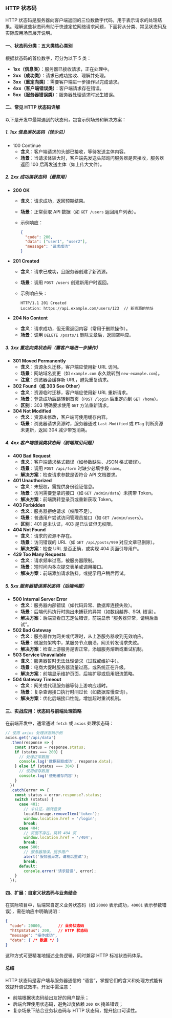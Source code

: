 ### HTTP 状态码

HTTP 状态码是服务器向客户端返回的三位数数字代码，用于表示请求的处理结果。理解这些状态码有助于快速定位网络请求问题，下面将从分类、常见状态码及实际应用场景展开说明。

#### **一、状态码分类：五大类核心类别**

根据状态码的首位数字，可分为以下 5 类：

- **1xx（信息类）**：服务器已接收请求，正在处理中。
- **2xx（成功类）**：请求已成功接收、理解并处理。
- **3xx（重定向类）**：需要客户端进一步操作以完成请求。
- **4xx（客户端错误类）**：客户端请求存在错误。
- **5xx（服务器错误类）**：服务器处理请求时发生错误。

#### **二、常见 HTTP 状态码详解**

以下是开发中最常遇到的状态码，包含示例场景和解决方案：

##### **1. 1xx 信息类状态码（较少见）**

- 100 Continue
  - **含义**：客户端请求的头部已接收，等待发送主体内容。
  - **场景**：当请求体较大时，客户端先发送头部询问服务器是否接收，服务器返回 100 后再发送主体（如上传大文件）。

##### **2. 2xx 成功类状态码（最常用）**

- **200 OK**

  - **含义**：请求成功，返回预期结果。

  - **场景**：正常获取 API 数据（如 `GET /users` 返回用户列表）。

  - 示例响应：

    ```json
    {
      "code": 200,
      "data": ["user1", "user2"],
      "message": "请求成功"
    }
    ```

- **201 Created**

  - **含义**：请求已成功，且服务器创建了新资源。

  - **场景**：调用 `POST /users` 创建新用户时返回。

  - 示例响应头：

    ```http
    HTTP/1.1 201 Created
    Location: https://api.example.com/users/123  // 新资源的地址
    ```

- **204 No Content**

  - **含义**：请求成功，但无需返回内容（常用于删除操作）。
  - **场景**：调用 `DELETE /posts/1` 删除文章后，返回空响应。

##### **3. 3xx 重定向类状态码（需客户端进一步操作）**

- **301 Moved Permanently**
  - **含义**：资源永久迁移，客户端应使用新 URL 访问。
  - **场景**：网站域名变更（如 `example.com` 永久跳转到 `new-example.com`）。
  - **注意**：浏览器会缓存新 URL，避免重复请求。
- **302 Found（或 303 See Other）**
  - **含义**：资源临时迁移，客户端应使用新 URL 重新请求。
  - **场景**：登录成功后跳转到首页（`POST /login` 后重定向到 `GET /home`）。
  - **区别**：303 明确要求使用 `GET` 方法重新请求。
- **304 Not Modified**
  - **含义**：资源未修改，客户端可使用缓存内容。
  - **场景**：浏览器请求资源时，服务器通过 `Last-Modified` 或 `ETag` 判断资源未更新，返回 304 减少带宽消耗。

##### **4. 4xx 客户端错误类状态码（前端常见问题）**

- **400 Bad Request**
  - **含义**：客户端请求格式错误（如参数缺失、JSON 格式错误）。
  - **场景**：调用 `POST /api/form` 时缺少必填字段 `name`。
  - **解决方案**：检查请求参数是否符合 API 文档要求。
- **401 Unauthorized**
  - **含义**：未授权，需提供身份验证信息。
  - **场景**：访问需要登录的接口（如 `GET /admin/data`）未携带 Token。
  - **解决方案**：前端跳转登录页或重新获取 Token。
- **403 Forbidden**
  - **含义**：服务器拒绝请求（权限不足）。
  - **场景**：普通用户尝试访问管理员接口（如 `GET /admin/users`）。
  - **区别**：401 是未认证，403 是已认证但无权限。
- **404 Not Found**
  - **含义**：请求的资源不存在。
  - **场景**：访问错误的 URL（如 `GET /api/posts/999` 对应文章已删除）。
  - **解决方案**：检查 URL 是否正确，或实现 404 页面引导用户。
- **429 Too Many Requests**
  - **含义**：请求频率过高，被服务器限制。
  - **场景**：短时间内多次提交表单或调用接口。
  - **解决方案**：前端添加请求防抖，或提示用户稍后再试。

##### **5. 5xx 服务器错误类状态码（后端问题）**

- **500 Internal Server Error**
  - **含义**：服务器内部错误（如代码异常、数据库连接失败）。
  - **场景**：后端代码执行时抛出未捕获的异常（如数组越界、SQL 错误）。
  - **解决方案**：后端查看日志定位错误，前端显示 “服务器异常，请稍后重试”。
- **502 Bad Gateway**
  - **含义**：服务器作为网关或代理时，从上游服务器收到无效响应。
  - **场景**：微服务架构中，某服务节点崩溃，网关转发请求失败。
  - **解决方案**：检查上游服务是否正常，添加服务熔断或重试机制。
- **503 Service Unavailable**
  - **含义**：服务器暂时无法处理请求（过载或维护中）。
  - **场景**：电商大促时服务器流量过高，或系统正在升级。
  - **解决方案**：前端显示维护页面，后端扩容或启用限流策略。
- **504 Gateway Timeout**
  - **含义**：网关或代理服务器等待上游响应超时。
  - **场景**：复杂查询接口执行时间过长（如数据库慢查询）。
  - **解决方案**：优化后端接口性能，增加超时重试机制。

#### **三、实战应用：状态码与前端处理策略**

在前端开发中，通常通过 `fetch` 或 `axios` 处理状态码：

```javascript
// 使用 axios 处理状态码示例
axios.get('/api/data')
  .then(response => {
    const status = response.status;
    if (status === 200) {
      // 处理正常数据
      console.log('数据获取成功', response.data);
    } else if (status === 304) {
      // 使用缓存数据
      console.log('使用缓存内容');
    }
  })
  .catch(error => {
    const status = error.response?.status;
    switch (status) {
      case 401:
        // 未认证，跳转登录
        localStorage.removeItem('token');
        window.location.href = '/login';
        break;
      case 404:
        // 页面不存在，跳转 404 页
        window.location.href = '/404';
        break;
      case 500:
        // 服务器错误，提示用户
        alert('服务器异常，请稍后重试');
        break;
      default:
        console.error('请求错误', error);
    }
  });
```

#### **四、扩展：自定义状态码与业务结合**

在实际项目中，后端常自定义业务状态码（如 `20000` 表示成功，`40001` 表示参数错误），需在响应中明确说明：

```json
{
  "code": 20000,       // 业务状态码
  "httpStatus": 200,   // HTTP 状态码
  "message": "操作成功",
  "data": { /* 数据 */ }
}
```

这种方式可更精准地描述业务逻辑，同时兼容 HTTP 标准状态码体系。

#### **总结**

HTTP 状态码是客户端与服务器通信的 “语言”，掌握它们的含义和处理方式能有效提升调试效率。开发中需注意：

- 前端根据状态码给出友好的用户提示；
- 后端合理使用状态码，避免过度依赖 `200 OK` 掩盖错误；
- 复杂场景下结合业务状态码与 HTTP 状态码，提升接口可读性。